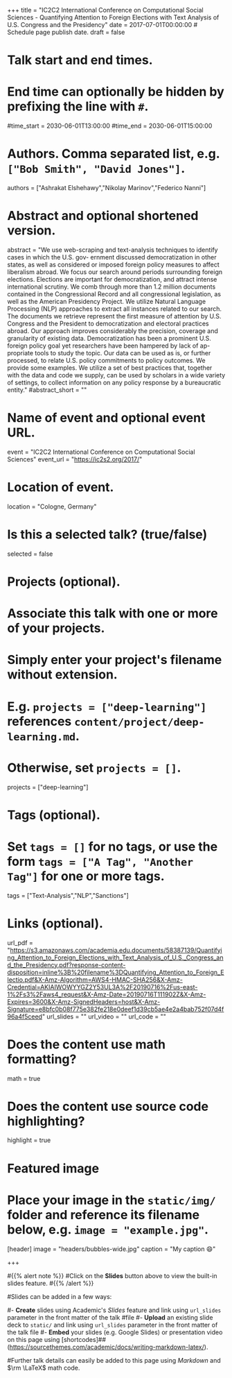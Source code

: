 +++
title = "IC2C2 International Conference on Computational Social Sciences - Quantifying Attention to Foreign Elections with Text Analysis of U.S. Congress and the Presidency"
date = 2017-07-01T00:00:00  # Schedule page publish date.
draft = false

# Talk start and end times.
#   End time can optionally be hidden by prefixing the line with `#`.
#time_start = 2030-06-01T13:00:00
#time_end = 2030-06-01T15:00:00

# Authors. Comma separated list, e.g. `["Bob Smith", "David Jones"]`.
authors = ["Ashrakat Elshehawy","Nikolay Marinov","Federico Nanni"]

# Abstract and optional shortened version.
abstract = "We use web-scraping and text-analysis techniques to identify cases in which the U.S. gov- ernment discussed democratization in other states, as well as considered or imposed foreign policy measures to affect liberalism abroad. We focus our search around periods surrounding foreign elections. Elections are important for democratization, and attract intense international scrutiny. We comb through more than 1.2 million documents contained in the Congressional Record and all congressional legislation, as well as the American Presidency Project. We utilize Natural Language Processing (NLP) approaches to extract all instances related to our search. The documents we retrieve represent the first measure of attention by U.S. Congress and the President to democratization and electoral practices abroad. Our approach improves considerably the precision, coverage and granularity of existing data. Democratization has been a prominent U.S. foreign policy goal yet researchers have been hampered by lack of ap- propriate tools to study the topic. Our data can be used as is, or further processed, to relate U.S. policy commitments to policy outcomes. We provide some examples. We utilize a set of best practices that, together with the data and code we supply, can be used by scholars in a wide variety of settings, to collect information on any policy response by a bureaucratic entity."
#abstract_short = ""

# Name of event and optional event URL.
event = "IC2C2 International Conference on Computational Social Sciences"
event_url = "https://ic2s2.org/2017/"

# Location of event.
location = "Cologne, Germany"

# Is this a selected talk? (true/false)
selected = false

# Projects (optional).
#   Associate this talk with one or more of your projects.
#   Simply enter your project's filename without extension.
#   E.g. `projects = ["deep-learning"]` references `content/project/deep-learning.md`.
#   Otherwise, set `projects = []`.
projects = ["deep-learning"]

# Tags (optional).
#   Set `tags = []` for no tags, or use the form `tags = ["A Tag", "Another Tag"]` for one or more tags.
tags = ["Text-Analysis","NLP","Sanctions"]

# Links (optional).
url_pdf = "https://s3.amazonaws.com/academia.edu.documents/58387139/Quantifying_Attention_to_Foreign_Elections_with_Text_Analysis_of_U.S._Congress_and_the_Presidency.pdf?response-content-disposition=inline%3B%20filename%3DQuantifying_Attention_to_Foreign_Electio.pdf&X-Amz-Algorithm=AWS4-HMAC-SHA256&X-Amz-Credential=AKIAIWOWYYGZ2Y53UL3A%2F20190716%2Fus-east-1%2Fs3%2Faws4_request&X-Amz-Date=20190716T111902Z&X-Amz-Expires=3600&X-Amz-SignedHeaders=host&X-Amz-Signature=e8bfc0b08f775e382fe218e0deef1d39cb5ae4e2a4bab752f07d4f96a4f5ceed"
url_slides = ""
url_video = ""
url_code = ""

# Does the content use math formatting?
math = true

# Does the content use source code highlighting?
highlight = true

# Featured image
# Place your image in the `static/img/` folder and reference its filename below, e.g. `image = "example.jpg"`.
[header]
image = "headers/bubbles-wide.jpg"
caption = "My caption :smile:"

+++

#{{% alert note %}}
#Click on the **Slides** button above to view the built-in slides feature.
#{{% /alert %}}

#Slides can be added in a few ways:

#- **Create** slides using Academic's *Slides* feature and link using `url_slides` parameter in the front matter of the talk #file
#- **Upload** an existing slide deck to `static/` and link using `url_slides` parameter in the front matter of the talk file
#- **Embed** your slides (e.g. Google Slides) or presentation video on this page using [shortcodes]##(https://sourcethemes.com/academic/docs/writing-markdown-latex/).

#Further talk details can easily be added to this page using *Markdown* and $\rm \LaTeX$ math code.
